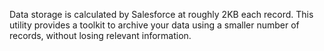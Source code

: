 Data storage is calculated by Salesforce at roughly 2KB each record. This utility provides a toolkit to archive your data using a smaller number of records, without losing relevant information.

